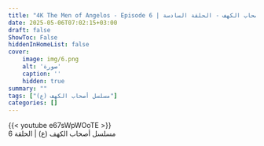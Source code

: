 ```yaml
---
title: "4K The Men of Angelos - Episode 6 | مسلسل أصحاب الكهف - الحلقة السادسة"
date: 2025-05-06T07:02:15+03:00
draft: false
ShowToc: False
hiddenInHomeList: false
cover:
    image: img/6.png
    alt: 'صورة'
    caption: ''
    hidden: true
summary: ""
tags: ["مسلسل أصحاب الكهف (ع)"]
categories: []
---
```


{{< youtube e67sWpWOoTE >}}
<br>
مسلسل أصحاب الكهف (ع) | الحلقة 6